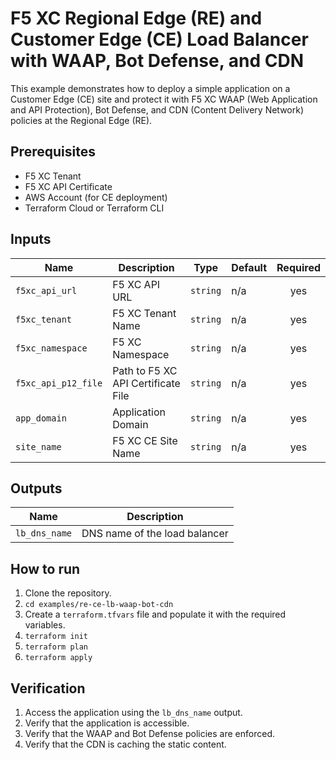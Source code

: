 # F5 XC Regional Edge (RE) and Customer Edge (CE) Load Balancer with WAAP, Bot Defense, and CDN

This example demonstrates how to deploy a simple application on a Customer Edge (CE) site and protect it with F5 XC WAAP (Web Application and API Protection), Bot Defense, and CDN (Content Delivery Network) policies at the Regional Edge (RE).

## Prerequisites

- F5 XC Tenant
- F5 XC API Certificate
- AWS Account (for CE deployment)
- Terraform Cloud or Terraform CLI

## Inputs

| Name | Description | Type | Default | Required |
|------|-------------|------|---------|:--------:|
| `f5xc_api_url` | F5 XC API URL | `string` | n/a | yes |
| `f5xc_tenant` | F5 XC Tenant Name | `string` | n/a | yes |
| `f5xc_namespace` | F5 XC Namespace | `string` | n/a | yes |
| `f5xc_api_p12_file` | Path to F5 XC API Certificate File | `string` | n/a | yes |
| `app_domain` | Application Domain | `string` | n/a | yes |
| `site_name` | F5 XC CE Site Name | `string` | n/a | yes |

## Outputs

| Name | Description |
|------|-------------|
| `lb_dns_name` | DNS name of the load balancer |

## How to run

1. Clone the repository.
2. `cd examples/re-ce-lb-waap-bot-cdn`
3. Create a `terraform.tfvars` file and populate it with the required variables.
4. `terraform init`
5. `terraform plan`
6. `terraform apply`

## Verification

1. Access the application using the `lb_dns_name` output.
2. Verify that the application is accessible.
3. Verify that the WAAP and Bot Defense policies are enforced.
4. Verify that the CDN is caching the static content.
